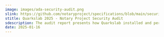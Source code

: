 ```yaml
---
image: images/ada-security-audit.png
slink: https://github.com/notaryproject/specifications/blob/main/security/reports/audit/Quarkslab-notation-security-audit-25.pdf
stitle: Quarkslab 2025 - Notary Project Security Audit
sdescription: The audit report presents how Quarkslab installed and performed discovery of Notary Project tooling Notation and libraries, reviewed the code structure and quality, and analyzed the timestamping and certificate revocation. The audit team also created multiple figures to help illustrate Notation with examples of overall project functionality, flow of certificate chain verification, and a global overview of the CRL verification.
date: 2025-01-16
---
```

